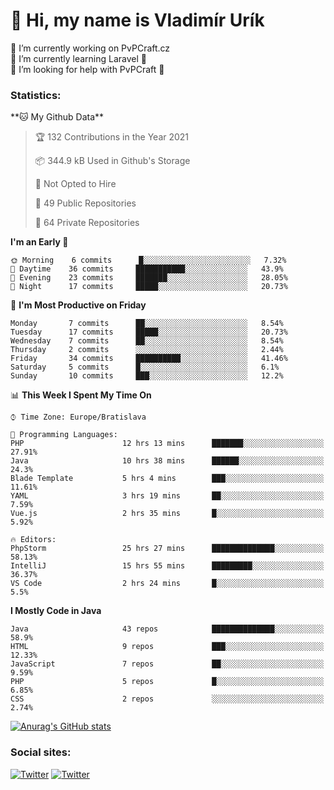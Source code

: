 <h1> 👋 Hi, my name is Vladimír Urík</h1>
<p>
 🔭 I’m currently working on PvPCraft.cz<br>
 🌱 I’m currently learning Laravel 💙<br>
 🤔 I’m looking for help with PvPCraft 💝<br>
</p>
<h3>Statistics:</h3>
<!--START_SECTION:waka-->
**🐱 My Github Data** 

> 🏆 132 Contributions in the Year 2021
 > 
> 📦 344.9 kB Used in Github's Storage 
 > 
> 🚫 Not Opted to Hire
 > 
> 📜 49 Public Repositories 
 > 
> 🔑 64 Private Repositories  
 > 
**I'm an Early 🐤** 

```text
🌞 Morning    6 commits      █░░░░░░░░░░░░░░░░░░░░░░░░   7.32% 
🌆 Daytime    36 commits     ███████████░░░░░░░░░░░░░░   43.9% 
🌃 Evening    23 commits     ███████░░░░░░░░░░░░░░░░░░   28.05% 
🌙 Night      17 commits     █████░░░░░░░░░░░░░░░░░░░░   20.73%

```
📅 **I'm Most Productive on Friday** 

```text
Monday       7 commits      ██░░░░░░░░░░░░░░░░░░░░░░░   8.54% 
Tuesday      17 commits     █████░░░░░░░░░░░░░░░░░░░░   20.73% 
Wednesday    7 commits      ██░░░░░░░░░░░░░░░░░░░░░░░   8.54% 
Thursday     2 commits      ░░░░░░░░░░░░░░░░░░░░░░░░░   2.44% 
Friday       34 commits     ██████████░░░░░░░░░░░░░░░   41.46% 
Saturday     5 commits      █░░░░░░░░░░░░░░░░░░░░░░░░   6.1% 
Sunday       10 commits     ███░░░░░░░░░░░░░░░░░░░░░░   12.2%

```


📊 **This Week I Spent My Time On** 

```text
⌚︎ Time Zone: Europe/Bratislava

💬 Programming Languages: 
PHP                      12 hrs 13 mins      ███████░░░░░░░░░░░░░░░░░░   27.91% 
Java                     10 hrs 38 mins      ██████░░░░░░░░░░░░░░░░░░░   24.3% 
Blade Template           5 hrs 4 mins        ███░░░░░░░░░░░░░░░░░░░░░░   11.61% 
YAML                     3 hrs 19 mins       ██░░░░░░░░░░░░░░░░░░░░░░░   7.59% 
Vue.js                   2 hrs 35 mins       █░░░░░░░░░░░░░░░░░░░░░░░░   5.92%

🔥 Editors: 
PhpStorm                 25 hrs 27 mins      ██████████████░░░░░░░░░░░   58.13% 
IntelliJ                 15 hrs 55 mins      █████████░░░░░░░░░░░░░░░░   36.37% 
VS Code                  2 hrs 24 mins       █░░░░░░░░░░░░░░░░░░░░░░░░   5.5%

```

**I Mostly Code in Java** 

```text
Java                     43 repos            ██████████████░░░░░░░░░░░   58.9% 
HTML                     9 repos             ███░░░░░░░░░░░░░░░░░░░░░░   12.33% 
JavaScript               7 repos             ██░░░░░░░░░░░░░░░░░░░░░░░   9.59% 
PHP                      5 repos             █░░░░░░░░░░░░░░░░░░░░░░░░   6.85% 
CSS                      2 repos             ░░░░░░░░░░░░░░░░░░░░░░░░░   2.74%

```



<!--END_SECTION:waka-->

[![Anurag's GitHub stats](https://github-readme-stats.vercel.app/api?username=vladimir-urik)](https://github.com/anuraghazra/github-readme-stats)

<h3>Social sites:</h3>
<p><a href="https://twitter.com/GGGEDR" target="_blank"><img alt="Twitter" src="https://img.shields.io/badge/twitter-%231DA1F2.svg?&style=for-the-badge&logo=twitter&logoColor=white" /></a> <a href="https://www.reddit.com/user/GGGEDR" target="_blank"><img alt="Twitter" src="https://img.shields.io/badge/reddit-%23FE6262.svg?&style=for-the-badge&logo=reddit&logoColor=white" /></a>
</p>

